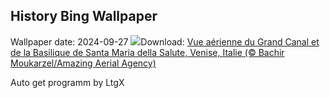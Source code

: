 ## History Bing Wallpaper
Wallpaper date: 2024-09-27
![](https://www.bing.com/th?id=OHR.VeniceAerial_FR-FR6953765883_UHD.jpg&w=1000)Download: [Vue aérienne du Grand Canal et de la Basilique de Santa Maria della Salute, Venise, Italie (© Bachir Moukarzel/Amazing Aerial Agency)](https://www.bing.com/th?id=OHR.VeniceAerial_FR-FR6953765883_UHD.jpg)

Auto get programm by LtgX
